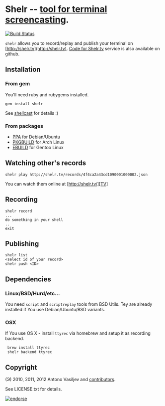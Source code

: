 # Shelr -- [tool for terminal screencasting][TV].

[![Build Status](https://secure.travis-ci.org/antono/shelr.png?branch=master)](http://travis-ci.org/antono/shelr)

`shelr` allows you to record/replay and publish your terminal on [http://shelr.tv](http://shelr.tv).
[Code for Shelr.tv](https://github.com/antono/shelr.tv) service is also available on github.


## Installation

### From gem

You'll need ruby and rubygems installed.

    gem install shelr

See [shellcast](http://shelr.tv/records/4f49ea4ae557800001000004) for details :)

### From packages

- [PPA](https://launchpad.net/~antono/+archive/shelr) for Debian/Ubuntu
- [PKGBUILD](https://aur.archlinux.org/packages.php?ID=56945) for Arch Linux
- [EBUILD](http://overlays.gentoo.org/proj/sunrise/browser/app-misc/shelr) for Gentoo Linux

## Watching other's records

    shelr play http://shelr.tv/records/4f4ca2a43cd1090001000002.json

You can watch them online at [http://shelr.tv/][TV]

## Recording

    shelr record
    ...
    do something in your shell
    ..
    exit

## Publishing

    shelr list
    <select id of your record>
    shelr push <ID>

## Dependencies

### Linux/BSD/Hurd/etc...

You need `script` and `scriptreplay` tools from BSD Utils.
Tey are already installed if You use Debian/Ubuntu/BSD variants.

### OSX

If You use OS X - install `ttyrec` via homebrew and setup it as recording backend.

     brew install ttyrec
     shelr backend ttyrec

## Copyright

(Э) 2010, 2011, 2012 Antono Vasiljev and
[contributors](https://github.com/antono/shelr/contributors).

See LICENSE.txt for details.

[![endorse](http://api.coderwall.com/antono/endorsecount.png)](http://coderwall.com/antono)

[TV]: http://shelr.tv/ "Shellcasts from shell ninjas"
